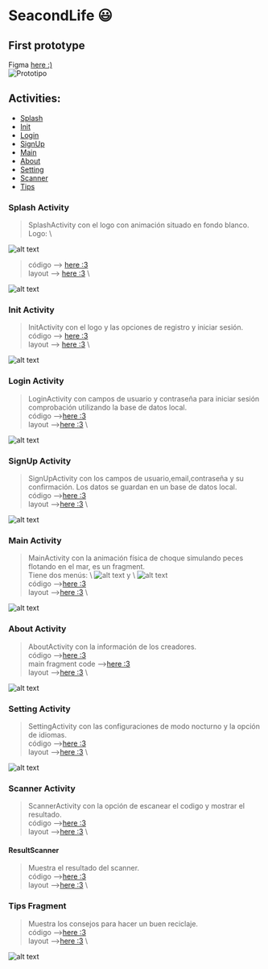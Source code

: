 # SeacondLife :smiley:

## First prototype

Figma [here :)](https://www.figma.com/file/gFI1fnjsRLRhrUmtEMtoKJ/SeacondLife?node-id=0%3A1&t=SyQxh8SxIIZ8BjUP-1) \
![Prototipo](IMG/prototipo.png)

## Activities:
* [Splash](#item1)
* [Init](#item2)
* [Login](#item3)
* [SignUp](#item4)
* [Main](#item5)
* [About](#item6)
* [Setting](#item7)
* [Scanner](#item8)
* [Tips](#item9)

<a name="item1"></a>
### Splash Activity

> SplashActivity con el logo con animación situado en fondo blanco. \
> Logo: \

![alt text](IMG/logo.png)

> código --> [here :3](https://github.com/6TenYi9/SeacondLife/blob/master/app/src/main/java/com/team/seacondlife/SplashActivity.kt) \
> layout --> [here :3](https://github.com/6TenYi9/SeacondLife/blob/master/app/src/main/res/layout/activity_splash.xml) \

![alt text](IMG/splash.png)

<a name="item2"></a>
### Init Activity

> InitActivity con el logo y las opciones de registro y iniciar sesión. \
> código --> [here :3](https://github.com/6TenYi9/SeacondLife/blob/master/app/src/main/java/com/team/seacondlife/StartActivity.kt) \
> layout --> [here :3](https://github.com/6TenYi9/SeacondLife/blob/master/app/src/main/res/layout/activity_start.xml) \

![alt text](IMG/init.png)

<a name="item3"></a>
### Login Activity

> LoginActivity con campos de usuario y contraseña para iniciar sesión comprobación utilizando la base de datos local. \
> código -->[here :3](https://github.com/6TenYi9/SeacondLife/blob/master/app/src/main/java/com/team/seacondlife/LoginActivity.kt) \
> layout -->[here :3](https://github.com/6TenYi9/SeacondLife/blob/master/app/src/main/res/layout/activity_login.xml) \

![alt text](IMG/login.png)

<a name="item4"></a>
### SignUp Activity

> SignUpActivity con los campos de usuario,email,contraseña y su confirmación. Los datos se guardan en un base de datos local. \
> código -->[here :3](https://github.com/6TenYi9/SeacondLife/blob/master/app/src/main/java/com/team/seacondlife/SignUpActivity.kt) \
> layout -->[here :3](https://github.com/6TenYi9/SeacondLife/blob/master/app/src/main/res/layout/activity_sign_up.xml) \

![alt text](IMG/signup.png)

<a name="item5"></a>
### Main Activity

> MainActivity con la animación física de choque simulando peces flotando en el mar, es un fragment. \
> Tiene dos menús: \ ![alt text](IMG/upmenu.png) y \ ![alt text](IMG/bottmenu.png) \
> código -->[here :3](https://github.com/6TenYi9/SeacondLife/blob/master/app/src/main/java/com/team/seacondlife/MainActivity.java) \
> layout -->[here :3](https://github.com/6TenYi9/SeacondLife/blob/master/app/src/main/res/layout/fragment_main.xml) \

![alt text](IMG/main.png)

<a name="item6"></a>
### About Activity

> AboutActivity con la información de los creadores. \
> código -->[here :3](https://github.com/6TenYi9/SeacondLife/blob/master/app/src/main/java/com/team/seacondlife/AboutActivity.kt) \
> main fragment code -->[here :3](https://github.com/6TenYi9/SeacondLife/blob/master/app/src/main/java/com/team/seacondlife/fragments/MainFragment.kt) \
> layout -->[here :3](https://github.com/6TenYi9/SeacondLife/blob/master/app/src/main/res/layout/activity_about.xml) \

![alt text](IMG/about.png)

<a name="item7"></a>
### Setting Activity

> SettingActivity con las configuraciones de modo nocturno y la opción de idiomas. \
> código -->[here :3](https://github.com/6TenYi9/SeacondLife/blob/master/app/src/main/java/com/team/seacondlife/SettingsActivity.kt) \
> layout -->[here :3](https://github.com/6TenYi9/SeacondLife/blob/master/app/src/main/res/layout/activity_settings.xml) \

![alt text](IMG/conf.png)

<a name="item8"></a>
### Scanner Activity

> ScannerActivity con la opción de escanear el codigo y mostrar el resultado. \
> código -->[here :3](https://github.com/6TenYi9/SeacondLife/blob/master/app/src/main/java/com/team/seacondlife/codescanner/CodeScanner.kt) \
> layout -->[here :3](https://github.com/6TenYi9/SeacondLife/blob/master/app/src/main/res/layout/activity_code_scanner.xml) \

#### ResultScanner

> Muestra el resultado del scanner. \
> código -->[here :3](https://github.com/6TenYi9/SeacondLife/blob/master/app/src/main/java/com/team/seacondlife/codescanner/ScannerResult.kt) \
> layout -->[here :3](https://github.com/6TenYi9/SeacondLife/blob/master/app/src/main/res/layout/activity_scanner_result.xml) \

<a name="item9"></a>
### Tips Fragment

> Muestra los consejos para hacer un buen reciclaje. \
> código -->[here :3](https://github.com/6TenYi9/SeacondLife/blob/master/app/src/main/java/com/team/seacondlife/fragments/TipsFragment.kt) \
> layout -->[here :3](https://github.com/6TenYi9/SeacondLife/blob/master/app/src/main/res/layout/fragment_tips.xml) \

![alt text](IMG/tips.png)